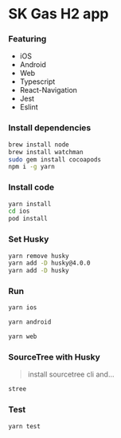 # SK Gas H2 app

### Featuring

- iOS
- Android
- Web
- Typescript
- React-Navigation
- Jest
- Eslint


### Install dependencies

```sh
brew install node
brew install watchman
sudo gem install cocoapods
npm i -g yarn
```

### Install code

```sh
yarn install
cd ios
pod install
```

### Set Husky
```sh
yarn remove husky
yarn add -D husky@4.0.0
yarn add -D husky
```

### Run

```sh
yarn ios
```

```sh
yarn android
```

```sh
yarn web
```
### SourceTree with Husky
> install sourcetree cli and...
```sh
stree
```

### Test

```sh
yarn test
```
